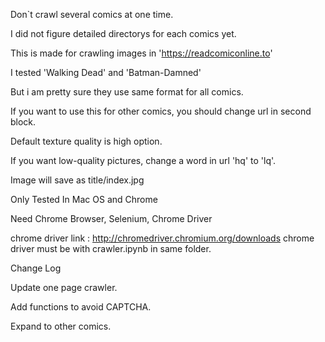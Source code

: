 Don`t crawl several comics at one time.

I did not figure detailed directorys for each comics yet.

This is made for crawling images in 'https://readcomiconline.to'

I tested 'Walking Dead' and 'Batman-Damned'

But i am pretty sure they use same format for all comics.

If you want to use this for other comics, you should change url in second block.

Default texture quality is high option.

If you want low-quality pictures, change a word in url 'hq' to 'lq'.

Image will save as title/index.jpg

Only Tested In Mac OS and Chrome

Need Chrome Browser, Selenium, Chrome Driver

chrome driver link : http://chromedriver.chromium.org/downloads chrome driver must be with crawler.ipynb in same folder.

Change Log

Update one page crawler.

Add functions to avoid CAPTCHA.

Expand to other comics.
